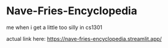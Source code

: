 # Nave-Fries-Encyclopedia
me when i get a little too silly in cs1301 


actual link here: https://nave-fries-encyclopedia.streamlit.app/ 
